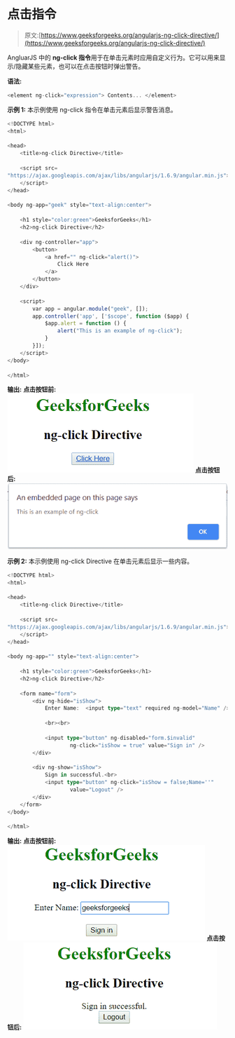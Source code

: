 # 点击指令

> 原文:[https://www.geeksforgeeks.org/angularjs-ng-click-directive/](https://www.geeksforgeeks.org/angularjs-ng-click-directive/)

AngluarJS 中的 **ng-click 指令**用于在单击元素时应用自定义行为。它可以用来显示/隐藏某些元素，也可以在点击按钮时弹出警告。

**语法:**

```ts
<element ng-click="expression"> Contents... </element>
```

**示例 1:** 本示例使用 ng-click 指令在单击元素后显示警告消息。

```ts
<!DOCTYPE html>
<html>

<head>
    <title>ng-click Directive</title>

    <script src=
"https://ajax.googleapis.com/ajax/libs/angularjs/1.6.9/angular.min.js">
    </script>
</head>

<body ng-app="geek" style="text-align:center">

    <h1 style="color:green">GeeksforGeeks</h1>
    <h2>ng-click Directive</h2>

    <div ng-controller="app">
        <button>
            <a href="" ng-click="alert()">
                Click Here
            </a>
        </button>
    </div>

    <script>
        var app = angular.module("geek", []);
        app.controller('app', ['$scope', function ($app) {
            $app.alert = function () {
                alert("This is an example of ng-click");
            }
        }]);
    </script>
</body>

</html>
```

**输出:**
**点击按钮前:**
![ngclick](img/cd67c6f755df8d4741f1a4f0bc22a610.png)
**点击按钮后:**
![ngclick](img/7abf04398ad4f80091001b85dc6317f3.png)

**示例 2:** 本示例使用 ng-click Directive 在单击元素后显示一些内容。

```ts
<!DOCTYPE html>
<html>

<head>
    <title>ng-click Directive</title>

    <script src=
"https://ajax.googleapis.com/ajax/libs/angularjs/1.6.9/angular.min.js">
    </script>
</head>

<body ng-app="" style="text-align:center">

    <h1 style="color:green">GeeksforGeeks</h1>
    <h2>ng-click Directive</h2>

    <form name="form">
        <div ng-hide="isShow">
            Enter Name:  <input type="text" required ng-model="Name" />

            <br><br>

            <input type="button" ng-disabled="form.$invalid"
                    ng-click="isShow = true" value="Sign in" />
        </div>

        <div ng-show="isShow">
            Sign in successful.<br>
            <input type="button" ng-click="isShow = false;Name=''"
                    value="Logout" />
        </div>
    </form>
</body>

</html>
```

**输出:**
**点击按钮前:**
![ngclick](img/cda9e7afa4f12e088482fde123be218e.png)
**点击按钮后:**
![ngclick](img/239d465736db074563b9fe1caa3e359b.png)